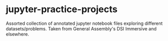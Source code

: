 # jupyter-practice-projects
Assorted collection of annotated jupyter notebook files exploring different datasets/problems. Taken from General Assembly's DSI Immersive and elsewhere.
